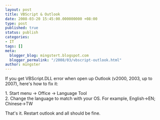 ```yaml
---
layout: post
title: VBScript & Outlook
date: 2008-03-20 15:45:00.000000000 +08:00
type: post
published: true
status: publish
categories:
- IT
tags: []
meta:
  blogger_blog: mingstert.blogspot.com
  blogger_permalink: "/2008/03/vbscript-outlook.html"
author: mingster
---
```

<p>If you get VBScript.DLL error when open up Outlook (v2000, 2003, up to 2007), here's how to fix it:</p>
<p>1. Start menu -&gt; Office -&gt; Language Tool<br />2. Change the language to match with your OS. For example, English-&gt;EN; Chinese-&gt;TW</p>
<p>That's it. Restart outlook and all should be fine.</p>
